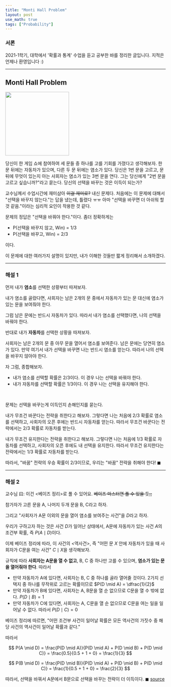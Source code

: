 ```yaml
---
title: "Monti Hall Problem"
layout: post
use_math: true
tags: ["Probability"]
---
```


### 서론
2021-1학기, 대학에서 '확률과 통계' 수업을 듣고 공부한 바를 정리한 글입니다. 지적은 언제나 환영입니다 :)

<hr/>

## Monti Hall Problem

<div class="statement" markdown="1">

<div class="img-wrapper">
<img src= "https://upload.wikimedia.org/wikipedia/commons/thumb/3/3f/Monty_open_door.svg/440px-Monty_open_door.svg.png" style="width:200px;">
</div>

당신이 한 게임 쇼에 참여하여 세 문들 중 하나를 고를 기회를 가졌다고 생각해보자. 한 문 뒤에는 자동차가 있으며, 다른 두 문 뒤에는 염소가 있다. 당신은 1번 문을 고르고, 문 뒤에 무엇이 있는지 아는 사회자는 염소가 있는 3번 문을 연다. 그는 당신에게 "2번 문을 고르고 싶습니까?"라고 묻는다. 당신의 선택을 바꾸는 것은 이득이 되는가?

</div>


교수님께서 수업시간에 재미삼아 ~~이걸 재미로?~~ 내신 문제다. 처음에는 이 문제에 대해서 "선택을 바꾸지 않는다."는 답을 냈는데, 틀렸다 ㅠㅠ 아마 "선택을 바꾸면 더 아쉬워 할 것 같음."이라는 심리적 요인이 작용한 것 같다.

문제의 정답은 "선택을 바꿔야 한다."이다. 좀더 정확하게는 

- P(선택을 바꾸지 않고, Win) = 1/3
- P(선택을 바꾸고, Win) = 2/3

이다.

이 문제에 대한 여러가지 설명이 있지만, 내가 이해한 것들만 짧게 정리해서 소개하겠다.

<hr/>

### 해설 1

먼저 내가 **염소**를 선택한 상황부터 따져보자.

내가 염소를 골랐다면, 사회자는 남은 2개의 문 중에서 자동차가 있는 문 대신에 염소가 있는 문을 보여줘야 한다.

그럼 남은 문에는 반드시 자동차가 있다. 따라서 내가 염소를 선택했다면, 나의 선택을 바꿔야 한다.


반대로 내가 **자동차**를 선택한 상황을 따져보자. 

사회자는 남은 2개의 문 중 아무 문을 열어서 염소를 보여준다. 남은 문에는 당연히 염소가 있다. 만약 여기서 내가 선택을 바꾸면 나는 반드시 염소를 얻는다. 따라서 나의 선택을 바꾸지 않아야 한다.

자 그럼, 종합해보자.

- 내가 염소를 선택할 확률은 2/3이다. 이 경우 나는 선택을 바꿔야 한다.
- 내가 자동차를 선택할 확률은 1/3이다. 이 경우 나는 선택을 유지해야 한다.

<br/>

문제는 선택을 바꾸는게 이득인지 손해인지를 묻는다.

내가 무조건 바꾼다는 전략을 취한다고 해보자. 그렇다면 나는 처음에 2/3 확률로 염소를 선택하고, 사회자의 오픈 후에는 반드시 자동차를 얻는다. 따라서 무조건 바꾼다는 전략에서는 2/3 확률로 자동차를 받는다.

내가 무조건 유지한다는 전략을 취한다고 해보자. 그렇다면 나는 처음에 1/3 확률로 자동차를 선택하고, 사회자의 오픈 후에도 내 선택을 유지한다. 따라서 무조건 유지한다는 전략에서는 1/3 확률로 자동차를 받는다.

따라서, "바꿈" 전략의 우승 확률이 2/3이므로, 우리는 "바꿈" 전략을 취해야 한다! $\blacksquare$


<hr/>

### 해설 2

교수님 曰: 이건 \<베이즈 정리\>로 풀 수 있어요. ~~베이즈 마스터면 풀 수 있을 듯;;~~

참가자가 고른 문을 $\textsf{A}$, 나머지 두개 문을 $\textsf{B}$, $\textsf{C}$라고 하자. 

그리고 "사회자가 $\textsf{A}$문 이외의 문을 열어 염소를 보여주는 사건"을 $D$라고 하자.

우리가 구하고자 하는 것은 사건 $D$가 일어난 상태에서, $\textsf{A}$문에 자동차가 있는 사건 $A$의 조건부 확률, 즉 $P(A \mid D)$이다.

이제 베이즈 정리에 따라, 이 사건의 \<역사건\>, 즉 "어떤 문 $X$ 안에 자동차가 있을 때 사회자가 $\textsf{C}$문을 여는 사건" $C \mid X$을 생각해보자. 

규칙에 따라 **사회자는 $\textsf{A}$문을 열 수 없고**, $\textsf{B}$, $\textsf{C}$ 중 하나만 고를 수 있으며, **염소가 있는 문을 열어줘야 한다**. 따라서 

- 만약 자동차가 $\textsf{A}$에 있다면, 사회자는 $\textsf{B}$, $\textsf{C}$ 중 하나를 골라 열어줄 것이다. 2가지 선택지 중 하나를 무작위로 고르는 확률이므로 $P(D \mid A) = \dfrac{1}{2}$
- 만약 자동차가 $\textsf{B}$에 있다면, 사회자는 $\textsf{A}$, $\textsf{B}$문을 열 순 없으므로 $\textsf{C}$문을 열 수 밖에 없다. $P(D \mid B) = 1$
- 만약 자동차가 $\textsf{C}$에 있다면, 사회자는 $\textsf{A}$, $\textsf{C}$문을 열 순 없으므로 $\textsf{C}$문을 여는 일을 일어날 수 없다. 따라서 $P(D \mid C) = 0$

베이즈 정리에 따르면, "어떤 조건부 사건이 일어날 확률은 모든 역사건의 가짓수 중 해당 사건의 역사건이 일어날 확률과 같다."

따라서

$$
P(A \mid D) = \frac{P(D \mid A)}{P(D \mid A) + P(D \mid B) + P(D \mid C)} = \frac{0.5}{0.5 + 1 + 0} = \frac{1}{3}
$$

$$
P(B \mid D) = \frac{P(D \mid B)}{P(D \mid A) + P(D \mid B) + P(D \mid C)} = \frac{1}{0.5 + 1 + 0} = \frac{2}{3}
$$

따라서, 선택을 바꿔서 $\textsf{A}$문에서 $\textsf{B}$문으로 선택을 바꾸는 전략이 더 이득이다. $\blacksquare$ [source](https://namu.wiki/w/%EB%AA%AC%ED%8B%B0%20%ED%99%80%20%EB%AC%B8%EC%A0%9C#s-3.3)